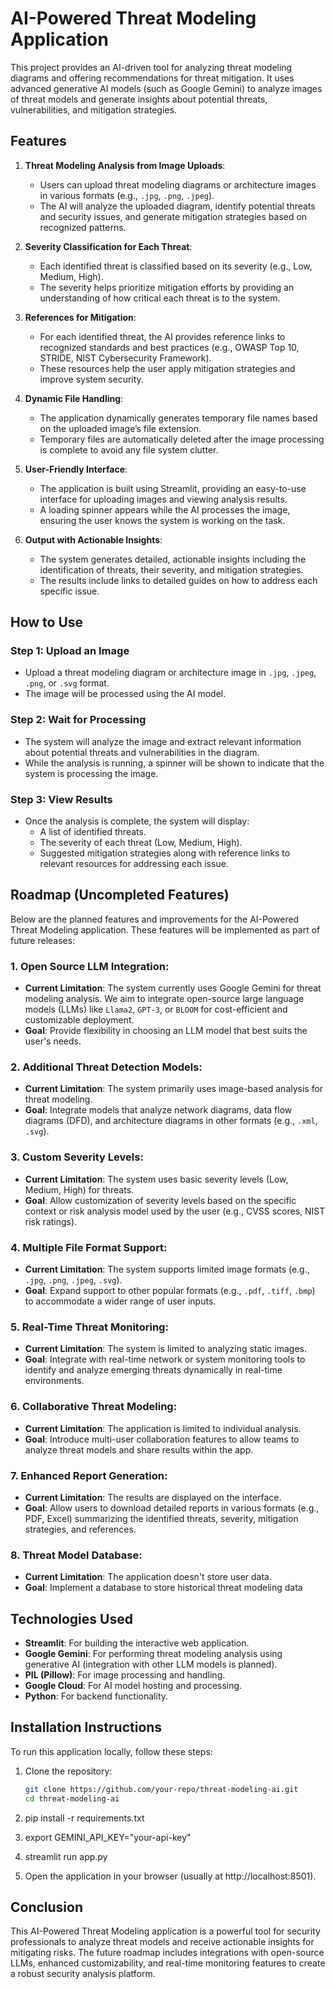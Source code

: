 # AI-Powered Threat Modeling Application

This project provides an AI-driven tool for analyzing threat modeling diagrams and offering recommendations for threat mitigation. It uses advanced generative AI models (such as Google Gemini) to analyze images of threat models and generate insights about potential threats, vulnerabilities, and mitigation strategies.

## Features

1. **Threat Modeling Analysis from Image Uploads**:
   - Users can upload threat modeling diagrams or architecture images in various formats (e.g., `.jpg`, `.png`, `.jpeg`).
   - The AI will analyze the uploaded diagram, identify potential threats and security issues, and generate mitigation strategies based on recognized patterns.

2. **Severity Classification for Each Threat**:
   - Each identified threat is classified based on its severity (e.g., Low, Medium, High).
   - The severity helps prioritize mitigation efforts by providing an understanding of how critical each threat is to the system.

3. **References for Mitigation**:
   - For each identified threat, the AI provides reference links to recognized standards and best practices (e.g., OWASP Top 10, STRIDE, NIST Cybersecurity Framework).
   - These resources help the user apply mitigation strategies and improve system security.

4. **Dynamic File Handling**:
   - The application dynamically generates temporary file names based on the uploaded image’s file extension.
   - Temporary files are automatically deleted after the image processing is complete to avoid any file system clutter.

5. **User-Friendly Interface**:
   - The application is built using Streamlit, providing an easy-to-use interface for uploading images and viewing analysis results.
   - A loading spinner appears while the AI processes the image, ensuring the user knows the system is working on the task.

6. **Output with Actionable Insights**:
   - The system generates detailed, actionable insights including the identification of threats, their severity, and mitigation strategies.
   - The results include links to detailed guides on how to address each specific issue.

## How to Use

### Step 1: Upload an Image
- Upload a threat modeling diagram or architecture image in `.jpg`, `.jpeg`, `.png`, or `.svg` format.
- The image will be processed using the AI model.

### Step 2: Wait for Processing
- The system will analyze the image and extract relevant information about potential threats and vulnerabilities in the diagram.
- While the analysis is running, a spinner will be shown to indicate that the system is processing the image.

### Step 3: View Results
- Once the analysis is complete, the system will display:
  - A list of identified threats.
  - The severity of each threat (Low, Medium, High).
  - Suggested mitigation strategies along with reference links to relevant resources for addressing each issue.

## Roadmap (Uncompleted Features)

Below are the planned features and improvements for the AI-Powered Threat Modeling application. These features will be implemented as part of future releases:

### 1. **Open Source LLM Integration**:
   - **Current Limitation**: The system currently uses Google Gemini for threat modeling analysis. We aim to integrate open-source large language models (LLMs) like `Llama2`, `GPT-3`, or `BLOOM` for cost-efficient and customizable deployment.
   - **Goal**: Provide flexibility in choosing an LLM model that best suits the user's needs.

### 2. **Additional Threat Detection Models**:
   - **Current Limitation**: The system primarily uses image-based analysis for threat modeling.
   - **Goal**: Integrate models that analyze network diagrams, data flow diagrams (DFD), and architecture diagrams in other formats (e.g., `.xml`, `.svg`).

### 3. **Custom Severity Levels**:
   - **Current Limitation**: The system uses basic severity levels (Low, Medium, High) for threats.
   - **Goal**: Allow customization of severity levels based on the specific context or risk analysis model used by the user (e.g., CVSS scores, NIST risk ratings).

### 4. **Multiple File Format Support**:
   - **Current Limitation**: The system supports limited image formats (e.g., `.jpg`, `.png`, `.jpeg`, `.svg`).
   - **Goal**: Expand support to other popular formats (e.g., `.pdf`, `.tiff`, `.bmp`) to accommodate a wider range of user inputs.

### 5. **Real-Time Threat Monitoring**:
   - **Current Limitation**: The system is limited to analyzing static images.
   - **Goal**: Integrate with real-time network or system monitoring tools to identify and analyze emerging threats dynamically in real-time environments.

### 6. **Collaborative Threat Modeling**:
   - **Current Limitation**: The application is limited to individual analysis.
   - **Goal**: Introduce multi-user collaboration features to allow teams to analyze threat models and share results within the app.

### 7. **Enhanced Report Generation**:
   - **Current Limitation**: The results are displayed on the interface.
   - **Goal**: Allow users to download detailed reports in various formats (e.g., PDF, Excel) summarizing the identified threats, severity, mitigation strategies, and references.

### 8. **Threat Model Database**:
   - **Current Limitation**: The application doesn't store user data.
   - **Goal**: Implement a database to store historical threat modeling data 


## Technologies Used

- **Streamlit**: For building the interactive web application.
- **Google Gemini**: For performing threat modeling analysis using generative AI (integration with other LLM models is planned).
- **PIL (Pillow)**: For image processing and handling.
- **Google Cloud**: For AI model hosting and processing.
- **Python**: For backend functionality.

## Installation Instructions

To run this application locally, follow these steps:

1. Clone the repository:

   ```bash
   git clone https://github.com/your-repo/threat-modeling-ai.git
   cd threat-modeling-ai

2. pip install -r requirements.txt

3. export GEMINI_API_KEY="your-api-key"

5. streamlit run app.py

6. Open the application in your browser (usually at http://localhost:8501).

## Conclusion

This AI-Powered Threat Modeling application is a powerful tool for security professionals to analyze threat models and receive actionable insights for mitigating risks. The future roadmap includes integrations with open-source LLMs, enhanced customizability, and real-time monitoring features to create a robust security analysis platform.
